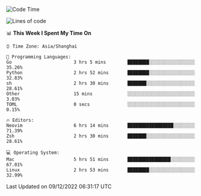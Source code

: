 <!--START_SECTION:waka-->
![Code Time](http://img.shields.io/badge/Code%20Time-1%2C043%20hrs%2017%20mins-blue)

![Lines of code](https://img.shields.io/badge/From%20Hello%20World%20I%27ve%20Written-24%20Thousand%20lines%20of%20code-blue)

📊 **This Week I Spent My Time On** 

```text
⌚︎ Time Zone: Asia/Shanghai

💬 Programming Languages: 
Go                       3 hrs 5 mins        ████████░░░░░░░░░░░░░░░░░   35.26% 
Python                   2 hrs 52 mins       ████████░░░░░░░░░░░░░░░░░   32.83% 
sh                       2 hrs 30 mins       ███████░░░░░░░░░░░░░░░░░░   28.61% 
Other                    15 mins             ░░░░░░░░░░░░░░░░░░░░░░░░░   3.03% 
TOML                     0 secs              ░░░░░░░░░░░░░░░░░░░░░░░░░   0.15%

🔥 Editors: 
Neovim                   6 hrs 14 mins       █████████████████░░░░░░░░   71.39% 
Zsh                      2 hrs 30 mins       ███████░░░░░░░░░░░░░░░░░░   28.61%

💻 Operating System: 
Mac                      5 hrs 51 mins       ████████████████░░░░░░░░░   67.01% 
Linux                    2 hrs 53 mins       ████████░░░░░░░░░░░░░░░░░   32.99%

```


 Last Updated on 09/12/2022 06:31:17 UTC
<!--END_SECTION:waka-->
